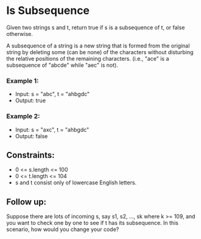 # Is Subsequence

Given two strings s and t, return true if s is a subsequence of t, or false otherwise.

A subsequence of a string is a new string that is formed from the original string by deleting some (can be none) of the characters without disturbing the relative positions of the remaining characters. (i.e., "ace" is a subsequence of "abcde" while "aec" is not).

 

### Example 1:

- Input: s = "abc", t = "ahbgdc"
- Output: true

### Example 2:

- Input: s = "axc", t = "ahbgdc"
- Output: false

## Constraints:

- 0 <= s.length <= 100
- 0 <= t.length <= 104
- s and t consist only of lowercase English letters.
 

## Follow up: 
Suppose there are lots of incoming s, say s1, s2, ..., sk where k >= 109, and you want to check one by one to see if t has its subsequence. In this scenario, how would you change your code?